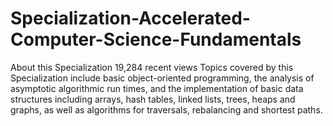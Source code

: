 # Specialization-Accelerated-Computer-Science-Fundamentals
About this Specialization 19,284 recent views Topics covered by this Specialization include basic object-oriented programming, the analysis of asymptotic algorithmic run times, and the implementation of basic data structures including arrays, hash tables, linked lists, trees, heaps and graphs, as well as algorithms for traversals, rebalancing and shortest paths.  
